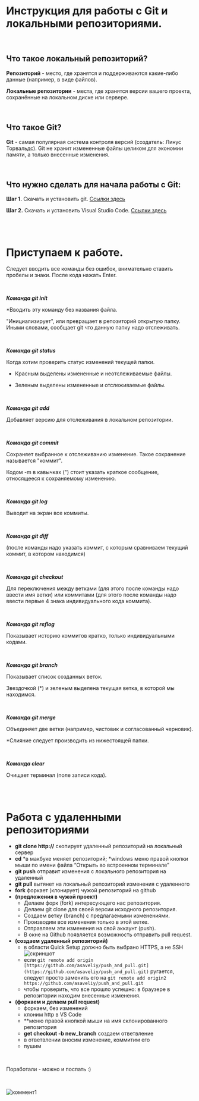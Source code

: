 # Инструкция для работы с Git и локальными репозиториями.
  
<br/>

## Что такое локальный репозиторий?

**Репозиторий** - место, где хранятся и поддерживаются какие-либо данные (например, в виде файлов).

**Локальные репозитории** - места, где хранятся версии вашего проекта, сохранённые на локальном диске или сервере.

<br/>

## Что такое Git?

**Git** - самая популярная система контроля версий (создатель: Линус Торвальдс). Git не хранит измененные файлы целиком для экономии памяти, а только внесенные изменения.

<br/>

## Что нужно сделать для начала работы с Git:

**Шаг 1.** Скачать и установить git. [Ссылки здесь](https://code.visualstudio.com/download)

**Шаг 2.** Скачать и установить Visual Studio Code. [Ссылки здесь](https://code.visualstudio.com/download)

<br/><br/>


# Приступаем к работе.

Следует вводить все команды без ошибок, внимательно ставить пробелы и знаки. После кода нажать Enter.

<br/>

__*Команда git init*__

*Вводить эту команду без названия файла.

"Инициализирует", или превращает в репозиторий открытую папку. Иными словами, сообщает git что данную папку надо отслеживать. 

<br/>

__*Команда git status*__

Когда хотим проверить статус изменений текущей папки.

- Красным выделены измененные и неотслеживаемые файлы.

- Зеленым выделены измененные и отслеживаемые файлы.

<br/>

__*Команда git add*__

Добавляет версию для отслеживания в локальном репозитории.

<br/>

__*Команда git commit*__

Сохраняет выбранное к отслеживанию изменение. Такое сохранение называется "коммит".

Кодом -m в кавычках (") стоит указать краткое сообщение, относящееся к сохраняемому изменению. 

<br/>

__*Команда git log*__

Выводит на экран все коммиты.

<br/>

__*Команда git diff*__

(после команды надо указать коммит, с которым сравниваем текущий коммит, в котором находимся)

<br/>

__*Команда git checkout*__

Для переключения между ветками (для этого после команды надо ввести имя ветки) или коммитами (для этого после команды надо ввести первые 4 знака индивидуального кода коммита).

<br/>

__*Команда git reflog*__

Показывает историю коммитов кратко, только индивидуальными кодами.

<br/>

__*Команда git branch*__

Показывает список созданных веток.

Звездочкой (*) и зеленым выделена текущая ветка, в которой мы находимся.

<br/>

__*Команда git merge*__

Объединяет две ветки (например, чистовик и согласованный черновик). 

*Слияние следует производить из нижестоящей папки.

<br/>

__*Команда clear*__

Очищает терминал (поле записи кода).

<br/><br/>

# Работа с удаленными репозиториями #

- **git clone http://** скопирует удаленный репозиторий на локальный сервер
- **cd** *в макбуке меняет репозиторий; *windows меню правой кнопки мыши по имени файла “Открыть во встроенном терминале”
- **git push** отправит изменения с локального репозитория на удаленный
- **git pull** вытянет на локальный репозиторий изменения с удаленного
- **fork** форкает (клонирует) чужой репозиторий на github
- **(предложения в чужой проект)**
    - Делаем форк (fork) интересующего нас репозитория.
    - Делаем git clone для своей версии исходного репозитория.
    - Создаем ветку (branch) с предлагаемыми изменениями.
    - Производим все изменения только в этой ветке.
    - Отправляем эти изменения на свой аккаунт (push).
    - В окне на Github появляется возможность отправить pull request.
- **(создаем удаленный репозиторий)**
    - в области Quick Setup должно быть выбрано HTTPS, а не SSH ![скриншот](images/blue_text.png)
    - если `git remote add origin [https://github.com/asaveliy/push_and_pull.git](https://github.com/asaveliy/push_and_pull.git)` ругается, следует просто заменить его на `git remote add origin2 https://github.com/asaveliy/push_and_pull.git`
    - чтобы проверить, что все прошло успешно: в браузере в репозитории находим внесенные изменения.
- **(форкаем и делаем pull request)**
    - форкаем, без изменений
    - клоним http в VS Code
    - **меню правой кнопкой мыши на имя склонированного репозитория
    - **get checkout -b new_branch** создаем ответвление
    - в ответвлении вносим изменение, коммитим его
    - пушим

<br/>

Поработали - можно и поспать :)

<br/>

![коммент1](images/ustaliy_kotik.jpg)





